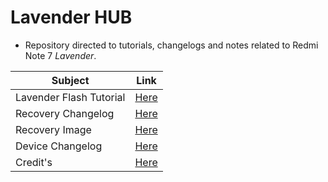 # Lavender HUB

- Repository directed to tutorials, changelogs and notes related to Redmi Note 7 *Lavender*.

|Subject|Link|
|----|-----|
|Lavender Flash Tutorial|[Here](Lavender%20Flash%20Tutorial.md)|
|Recovery Changelog|[Here](recovery/recovery_changelog.md)|
|Recovery Image|[Here](https://github.com/SDM-660-Zone/Lavender-Hub/raw/4.4/recovery/OrangeFox-Unofficial-lavender-A14-4.4-retro.zip)|
|Device Changelog|[Here](changelogs/device_changelogs.md)|
|Credit's|[Here](Credit's.md)|
